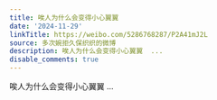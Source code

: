 ```yaml
---
title: 唉人为什么会变得小心翼翼
date: '2024-11-29'
linkTitle: https://weibo.com/5286768287/P2A41mJ2L
source: 多次婉拒久保织织的微博
description: 唉人为什么会变得小心翼翼  ...
disable_comments: true
---
```

唉人为什么会变得小心翼翼  ...